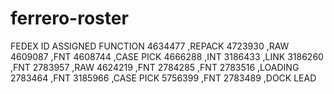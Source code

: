 # ferrero-roster
FEDEX ID	ASSIGNED FUNCTION
4634477	,REPACK
4723930	,RAW
4609087	,FNT
4608744	,CASE PICK
4666288	,INT
3186433	,LINK
3186260	,FNT
2783957	,RAW
4624219	,FNT
2784285	,FNT
2783516	,LOADING
2783464	,FNT
3185966	,CASE PICK
5756399	,FNT
2783489	,DOCK LEAD
